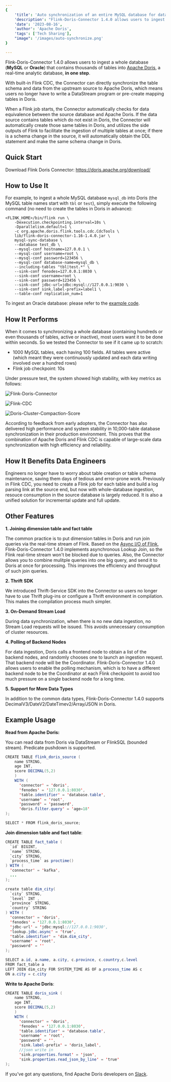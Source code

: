 ```yaml
---
{
    'title': 'Auto synchronization of an entire MySQL database for data analysis',
    'description': "Flink-Doris-Connector 1.4.0 allows users to ingest a whole database (MySQL or Oracle) that contains thousands of tables into Apache Doris, in one step.",
    'date': '2023-08-16',
    'author': 'Apache Doris',
    'tags': ['Tech Sharing'],
    "image": '/images/auto-synchronize.png'
}

---
```


<!-- 
Licensed to the Apache Software Foundation (ASF) under one
or more contributor license agreements.  See the NOTICE file
distributed with this work for additional information
regarding copyright ownership.  The ASF licenses this file
to you under the Apache License, Version 2.0 (the
"License"); you may not use this file except in compliance
with the License.  You may obtain a copy of the License at

  http://www.apache.org/licenses/LICENSE-2.0

Unless required by applicable law or agreed to in writing,
software distributed under the License is distributed on an
"AS IS" BASIS, WITHOUT WARRANTIES OR CONDITIONS OF ANY
KIND, either express or implied.  See the License for the
specific language governing permissions and limitations
under the License.
-->



Flink-Doris-Connector 1.4.0 allows users to ingest a whole database (**MySQL** or **Oracle**) that contains thousands of tables into [Apache Doris](https://doris.apache.org/zh-CN/), a real-time analytic database, **in one step**.

With built-in Flink CDC, the Connector can directly synchronize the table schema and data from the upstream source to Apache Doris, which means users no longer have to write a DataStream program or pre-create mapping tables in Doris. 

When a Flink job starts, the Connector automatically checks for data equivalence between the source database and Apache Doris. If the data source contains tables which do not exist in Doris, the Connector will automatically create those same tables in Doris, and utilizes the side outputs of Flink to facilitate the ingestion of multiple tables at once; if there is a schema change in the source, it will automatically obtain the DDL statement and make the same schema change in Doris. 

## Quick Start

Download Flink Doris Connector: https://doris.apache.org/download/

## How to Use It

For example, to ingest a whole MySQL database `mysql_db` into Doris (the MySQL table names start with `tbl` or `test`), simply execute the following command (no need to create the tables in Doris in advance):

```Shell
<FLINK_HOME>/bin/flink run \
    -Dexecution.checkpointing.interval=10s \
    -Dparallelism.default=1 \
    -c org.apache.doris.flink.tools.cdc.CdcTools \
    lib/flink-doris-connector-1.16-1.4.0.jar \
    mysql-sync-database \
    --database test_db \
    --mysql-conf hostname=127.0.0.1 \
    --mysql-conf username=root \
    --mysql-conf password=123456 \
    --mysql-conf database-name=mysql_db \
    --including-tables "tbl|test.*" \
    --sink-conf fenodes=127.0.0.1:8030 \
    --sink-conf username=root \
    --sink-conf password=123456 \
    --sink-conf jdbc-url=jdbc:mysql://127.0.0.1:9030 \
    --sink-conf sink.label-prefix=label1 \
    --table-conf replication_num=1 
```

To ingest an Oracle database: please refer to the [example code](https://github.com/apache/doris-flink-connector/pull/156).

## How It Performs

When it comes to synchronizing a whole database (containing hundreds or even thousands of tables, active or inactive), most users want it to be done within seconds. So we tested the Connector to see if it came up to scratch:

- 1000 MySQL tables, each having 100 fields. All tables were active (which meant they were continuously updated and each data writing involved over a hundred rows)
- Flink job checkpoint: 10s

Under pressure test, the system showed high stability, with key metrics as follows:

![Flink-Doris-Connector](/images/FDC_1.png)

![Flink-CDC](/images/FDC_2.png)

![Doris-Cluster-Compaction-Score](/images/FDC_3.png)

According to feedback from early adopters, the Connector has also delivered high performance and system stability in 10,000-table database synchronization in their production environment. This proves that the combination of Apache Doris and Flink CDC is capable of large-scale data synchronization with high efficiency and reliability.

## How It Benefits Data Engineers

Engineers no longer have to worry about table creation or table schema maintenance, saving them days of tedious and error-prone work. Previously in Flink CDC, you need to create a Flink job for each table and build a log parsing link at the source end, but now with whole-database ingestion, resouce consumption in the source database is largely reduced. It is also a unified solution for incremental update and full update.

## Other Features

**1. Joining dimension table and fact table**

The common practice is to put dimension tables in Doris and run join queries via the real-time stream of Flink. Based on the [Async I/O of Flink](https://nightlies.apache.org/flink/flink-docs-release-1.14/docs/dev/datastream/operators/asyncio/), Flink-Doris-Connector 1.4.0 implements asynchronous Lookup Join, so the Flink real-time stream won't be blocked due to queries. Also, the Connector allows you to combine mulitple queries into one big query, and send it to Doris at once for processing. This improves the efficiency and throughput of such join queries.

**2. Thrift** **SDK**

We introduced Thrift-Service SDK into the Connector so users no longer have to use Thrift plug-ins or configure a Thrift environment in compilation. This makes the compilation process much simpler.

**3. On-Demand Stream Load**

During data synchronization, when there is no new data ingestion, no Stream Load requests will be issued. This avoids unnecessary consumption of cluster resources.

**4. Polling of Backend Nodes**

For data ingestion, Doris calls a frontend node to obtain a list of the backend nodes, and randomly chooses one to launch an ingestion request. That backend node will be the Coordinator. Flink-Doris-Connector 1.4.0 allows users to enable the polling mechanism, which is to have a different backend node to be the Coordinator at each Flink checkpoint to avoid too much pressure on a single backend node for a long time.

**5. Support for More Data Types**

In addition to the common data types, Flink-Doris-Connector 1.4.0 supports DecimalV3/DateV2/DateTimev2/Array/JSON in Doris.

## Example Usage

**Read from Apache Doris:** 

You can read data from Doris via DataStream or FlinkSQL (bounded stream). Predicate pushdown is supported.

```Java
CREATE TABLE flink_doris_source (
    name STRING,
    age INT,
    score DECIMAL(5,2)
    ) 
    WITH (
      'connector' = 'doris',
      'fenodes' = '127.0.0.1:8030',
      'table.identifier' = 'database.table',
      'username' = 'root',
      'password' = 'password',
      'doris.filter.query' = 'age=18'
);

SELECT * FROM flink_doris_source;
```

**Join dimension table and fact table**:

```Java
CREATE TABLE fact_table (
  `id` BIGINT,
  `name` STRING,
  `city` STRING,
  `process_time` as proctime()
) WITH (
  'connector' = 'kafka',
  ...
);

create table dim_city(
  `city` STRING,
  `level` INT ,
  `province` STRING,
  `country` STRING
) WITH (
  'connector' = 'doris',
  'fenodes' = '127.0.0.1:8030',
  'jdbc-url' = 'jdbc:mysql://127.0.0.1:9030',
  'lookup.jdbc.async' = 'true',
  'table.identifier' = 'dim.dim_city',
  'username' = 'root',
  'password' = ''
);

SELECT a.id, a.name, a.city, c.province, c.country,c.level 
FROM fact_table a
LEFT JOIN dim_city FOR SYSTEM_TIME AS OF a.process_time AS c
ON a.city = c.city
```

**Write to Apache Doris**: 

```Java
CREATE TABLE doris_sink (
    name STRING,
    age INT,
    score DECIMAL(5,2)
    ) 
    WITH (
      'connector' = 'doris',
      'fenodes' = '127.0.0.1:8030',
      'table.identifier' = 'database.table',
      'username' = 'root',
      'password' = '',
      'sink.label-prefix' = 'doris_label',
      //json write in
      'sink.properties.format' = 'json',
      'sink.properties.read_json_by_line' = 'true'
);
```

If you've got any questions, find Apache Doris developers on [Slack](https://join.slack.com/t/apachedoriscommunity/shared_invite/zt-2unfw3a3q-MtjGX4pAd8bCGC1UV0sKcw).

